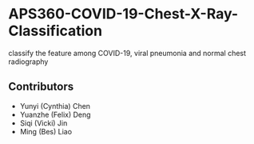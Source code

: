# APS360-COVID-19-Chest-X-Ray-Classification

classify the feature among COVID-19, viral pneumonia and normal chest radiography

## Contributors 
- Yunyi (Cynthia) Chen
- Yuanzhe (Felix) Deng 
- Siqi (Vicki) Jin 
- Ming (Bes) Liao 
